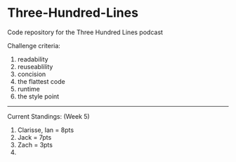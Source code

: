 # Three-Hundred-Lines
Code repository for the Three Hundred Lines podcast

Challenge criteria:
1. readability
2. reuseablility
3. concision
4. the flattest code
5. runtime
6. the style point

______________________________

Current Standings: (Week 5)

1. Clarisse, Ian = 8pts
2. Jack = 7pts
3. Zach = 3pts
4. 
